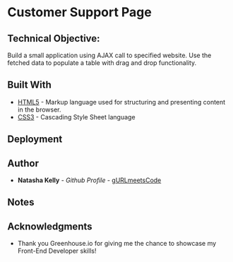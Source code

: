 # Customer Support Page


## Technical Objective:

Build a small application using AJAX call to specified website. Use the fetched data to populate a table with drag and drop functionality.


## Built With

* [HTML5](https://www.w3schools.com/html/html5_intro.asp) - Markup language used for structuring and presenting content in the browser.
* [CSS3](https://developer.mozilla.org/en-US/docs/Web/CSS/CSS3) - Cascading Style Sheet language


## Deployment



## Author

* **Natasha Kelly** - *Github Profile* - [gURLmeetsCode](https://github.com/gURLmeetsCode)


## Notes



## Acknowledgments

* Thank you Greenhouse.io for giving me the chance to showcase my Front-End Developer skills!
